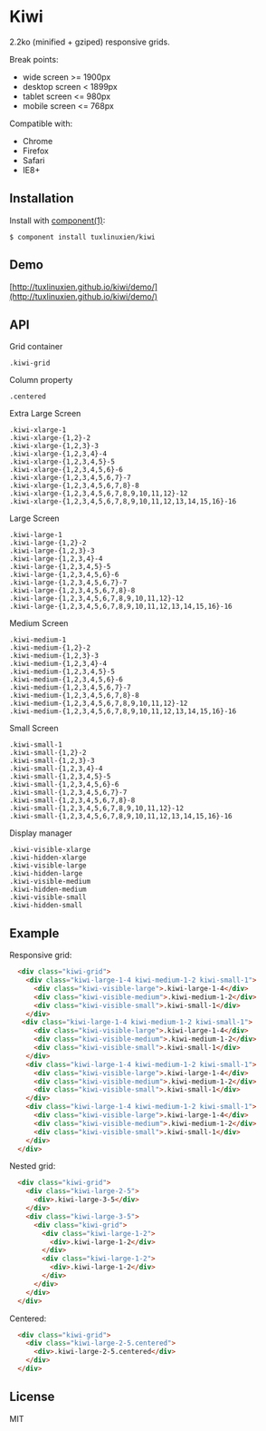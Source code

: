 # Kiwi

  2.2ko (minified + gziped) responsive grids.

Break points:
* wide screen >= 1900px
* desktop screen < 1899px
* tablet screen <= 980px
* mobile screen <= 768px

  
Compatible with:
* Chrome
* Firefox
* Safari
* IE8+

## Installation

  Install with [component(1)](http://component.io):

    $ component install tuxlinuxien/kiwi

## Demo

  [http://tuxlinuxien.github.io/kiwi/demo/](http://tuxlinuxien.github.io/kiwi/demo/)

## API
  
  Grid container
    
    .kiwi-grid

  Column property

    .centered
  
  Extra Large Screen
  
    .kiwi-xlarge-1
    .kiwi-xlarge-{1,2}-2
    .kiwi-xlarge-{1,2,3}-3
    .kiwi-xlarge-{1,2,3,4}-4
    .kiwi-xlarge-{1,2,3,4,5}-5
    .kiwi-xlarge-{1,2,3,4,5,6}-6
    .kiwi-xlarge-{1,2,3,4,5,6,7}-7
    .kiwi-xlarge-{1,2,3,4,5,6,7,8}-8
    .kiwi-xlarge-{1,2,3,4,5,6,7,8,9,10,11,12}-12
    .kiwi-xlarge-{1,2,3,4,5,6,7,8,9,10,11,12,13,14,15,16}-16

  Large Screen
  
    .kiwi-large-1
    .kiwi-large-{1,2}-2
    .kiwi-large-{1,2,3}-3
    .kiwi-large-{1,2,3,4}-4
    .kiwi-large-{1,2,3,4,5}-5
    .kiwi-large-{1,2,3,4,5,6}-6
    .kiwi-large-{1,2,3,4,5,6,7}-7
    .kiwi-large-{1,2,3,4,5,6,7,8}-8
    .kiwi-large-{1,2,3,4,5,6,7,8,9,10,11,12}-12
    .kiwi-large-{1,2,3,4,5,6,7,8,9,10,11,12,13,14,15,16}-16

  Medium Screen
  
    .kiwi-medium-1
    .kiwi-medium-{1,2}-2
    .kiwi-medium-{1,2,3}-3
    .kiwi-medium-{1,2,3,4}-4
    .kiwi-medium-{1,2,3,4,5}-5
    .kiwi-medium-{1,2,3,4,5,6}-6
    .kiwi-medium-{1,2,3,4,5,6,7}-7
    .kiwi-medium-{1,2,3,4,5,6,7,8}-8
    .kiwi-medium-{1,2,3,4,5,6,7,8,9,10,11,12}-12
    .kiwi-medium-{1,2,3,4,5,6,7,8,9,10,11,12,13,14,15,16}-16

  Small Screen
  
    .kiwi-small-1
    .kiwi-small-{1,2}-2
    .kiwi-small-{1,2,3}-3
    .kiwi-small-{1,2,3,4}-4
    .kiwi-small-{1,2,3,4,5}-5
    .kiwi-small-{1,2,3,4,5,6}-6
    .kiwi-small-{1,2,3,4,5,6,7}-7
    .kiwi-small-{1,2,3,4,5,6,7,8}-8
    .kiwi-small-{1,2,3,4,5,6,7,8,9,10,11,12}-12
    .kiwi-small-{1,2,3,4,5,6,7,8,9,10,11,12,13,14,15,16}-16

  Display manager
  
    .kiwi-visible-xlarge
    .kiwi-hidden-xlarge
    .kiwi-visible-large
    .kiwi-hidden-large
    .kiwi-visible-medium
    .kiwi-hidden-medium
    .kiwi-visible-small
    .kiwi-hidden-small
       
## Example

Responsive grid:

```html
  <div class="kiwi-grid">
    <div class="kiwi-large-1-4 kiwi-medium-1-2 kiwi-small-1">
      <div class="kiwi-visible-large">.kiwi-large-1-4</div>
      <div class="kiwi-visible-medium">.kiwi-medium-1-2</div>
      <div class="kiwi-visible-small">.kiwi-small-1</div>
    </div>
   <div class="kiwi-large-1-4 kiwi-medium-1-2 kiwi-small-1">
      <div class="kiwi-visible-large">.kiwi-large-1-4</div>
      <div class="kiwi-visible-medium">.kiwi-medium-1-2</div>
      <div class="kiwi-visible-small">.kiwi-small-1</div>
    </div>
    <div class="kiwi-large-1-4 kiwi-medium-1-2 kiwi-small-1">
      <div class="kiwi-visible-large">.kiwi-large-1-4</div>
      <div class="kiwi-visible-medium">.kiwi-medium-1-2</div>
      <div class="kiwi-visible-small">.kiwi-small-1</div>
    </div>
    <div class="kiwi-large-1-4 kiwi-medium-1-2 kiwi-small-1">
      <div class="kiwi-visible-large">.kiwi-large-1-4</div>
      <div class="kiwi-visible-medium">.kiwi-medium-1-2</div>
      <div class="kiwi-visible-small">.kiwi-small-1</div>
    </div>
  </div>
```


Nested grid:

```html
  <div class="kiwi-grid">
    <div class="kiwi-large-2-5">
      <div>.kiwi-large-3-5</div>
    </div>
    <div class="kiwi-large-3-5">
      <div class="kiwi-grid">
        <div class="kiwi-large-1-2">
          <div>.kiwi-large-1-2</div>
        </div>
        <div class="kiwi-large-1-2">
          <div>.kiwi-large-1-2</div>
        </div>
      </div>
    </div>
  </div>
```


Centered:

```html
  <div class="kiwi-grid">
    <div class="kiwi-large-2-5.centered">
      <div>.kiwi-large-2-5.centered</div>
    </div>
  </div>
```

## License

  MIT
